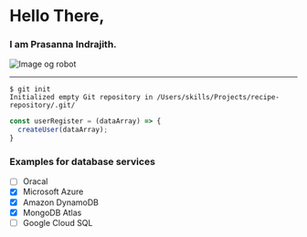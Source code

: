 # Hello There, 
### I am Prasanna Indrajith.

![Image og robot](https://futurism.com/_next/image?url=https%3A%2F%2Fwp-assets.futurism.com%2F2023%2F12%2Ftesla-unveils-new-humanoid-robot.jpg&w=2048&q=75)

<hr>

```
$ git init
Initialized empty Git repository in /Users/skills/Projects/recipe-repository/.git/
```

``` javascript
const userRegister = (dataArray) => {
  createUser(dataArray);
}
```

### Examples for database services

- [ ] Oracal
- [x] Microsoft Azure
- [x] Amazon DynamoDB
- [x] MongoDB Atlas
- [ ] Google Cloud SQL 
